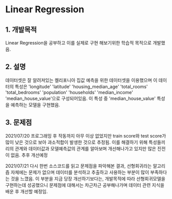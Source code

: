# Linear Regression

## 1. 개발목적
Linear Regression을 공부하고 이를 실제로 구현 해보기위한 학습적 목적으로 개발했음.

## 2. 설명
데이터셋은 잘 알려져있는 켈리포니아 집값 예측을 위한 데이터셋을 이용했으며
이 데이터의 특성은 'longitude'	'latitude'	'housing_median_age'	'total_rooms'	'total_bedrooms'	'population'	'households'	'median_income' 'median_house_value'으로
구성되어있음. 이 특성 중 'median_house_value' 특성을 예측하는 모델을 구현했음.

## 3. 문제점
2021/07/20 프로그래밍 후 작동까지 아무 이상 없었지만 train score와 test score가 많이 낮은 것으로 보아 과소적합이 발생한 것으로 추정됨. 이를 해결하기 위해 특성들끼리의 관계와 데이터값과 모델예측값의 관계를 알아보며 개선해나가고 있지만 많은 진전이 없음. 추후 개선예정

2021/07/21 다시 한번 소스코드를 읽고 문제점을 파악해본 결과, 선형회귀라는 알고리즘 자체에는 문제가 없으며 데이터를 분석하고 추출하고 사용하는 부분이 많이 부족하다는 것을 느꼈음. 이 부분을 지금 당장 개선하기보다는, 개발목적에 따라 선형회귀모델을 구현하는데 성공했으니 문제점에 대해서는 차근차근 공부해나가며 데이터 관련 지식을 배운 후 개선할 예정임.
